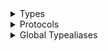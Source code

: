 <details>
<summary>Types</summary>

  - [Cache](./Cache)
  - [GenericKey](./GenericKey)
  - [IdentifiableError](./IdentifiableError)
  - [Load](./Load)
  - [SerializableCache](./SerializableCache)

</details>

<details>
<summary>Protocols</summary>

  - [AnySharedCache](./AnySharedCache)
  - [CachedLoader](./CachedLoader)
  - [HasPlaceholder](./HasPlaceholder)
  - [LoadableView](./LoadableView)
  - [Loader](./Loader)
  - [SharedCache](./SharedCache)
  - [SharedSerializableCache](./SharedSerializableCache)
  - [SimpleNetworkLoader](./SimpleNetworkLoader)
  - [ThrowsErrors](./ThrowsErrors)

</details>

<details>
<summary>Global Typealiases</summary>

  - [AnyIdentifiableError](./AnyIdentifiableError)
  - [SomeLoader](./SomeLoader)

</details>
